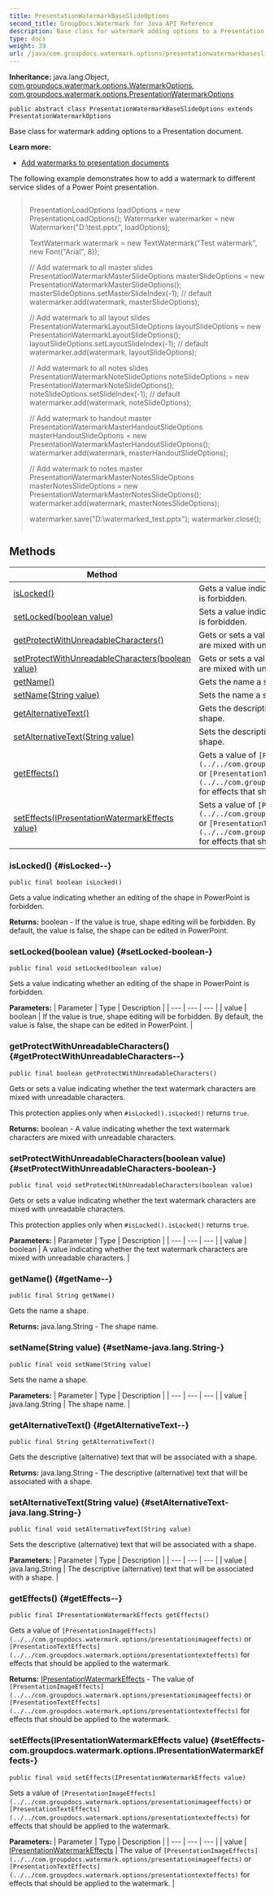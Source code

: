 ```yaml
---
title: PresentationWatermarkBaseSlideOptions
second_title: GroupDocs.Watermark for Java API Reference
description: Base class for watermark adding options to a Presentation document.
type: docs
weight: 39
url: /java/com.groupdocs.watermark.options/presentationwatermarkbaseslideoptions/
---
```

**Inheritance:**
java.lang.Object, [com.groupdocs.watermark.options.WatermarkOptions](../../com.groupdocs.watermark.options/watermarkoptions), [com.groupdocs.watermark.options.PresentationWatermarkOptions](../../com.groupdocs.watermark.options/presentationwatermarkoptions)
```
public abstract class PresentationWatermarkBaseSlideOptions extends PresentationWatermarkOptions
```

Base class for watermark adding options to a Presentation document.

**Learn more:**

 *  [Add watermarks to presentation documents][]

The following example demonstrates how to add a watermark to different service slides of a Power Point presentation.

> ```
> ```
> 
>    PresentationLoadOptions loadOptions = new PresentationLoadOptions();
>    Watermarker watermarker = new Watermarker("D:\\test.pptx", loadOptions);
> 
>    TextWatermark watermark = new TextWatermark("Test watermark", new Font("Arial", 8));
> 
>    // Add watermark to all master slides
>    PresentationWatermarkMasterSlideOptions masterSlideOptions = new PresentationWatermarkMasterSlideOptions();
>    masterSlideOptions.setMasterSlideIndex(-1); // default
>    watermarker.add(watermark, masterSlideOptions);
>    
>    // Add watermark to all layout slides
>    PresentationWatermarkLayoutSlideOptions layoutSlideOptions = new PresentationWatermarkLayoutSlideOptions();
>    layoutSlideOptions.setLayoutSlideIndex(-1); // default
>    watermarker.add(watermark, layoutSlideOptions);
>    
>    // Add watermark to all notes slides
>    PresentationWatermarkNoteSlideOptions noteSlideOptions = new PresentationWatermarkNoteSlideOptions();
>    noteSlideOptions.setSlideIndex(-1); // default
>    watermarker.add(watermark, noteSlideOptions);
>    
>    // Add watermark to handout master
>    PresentationWatermarkMasterHandoutSlideOptions masterHandoutSlideOptions = new PresentationWatermarkMasterHandoutSlideOptions();
>    watermarker.add(watermark, masterHandoutSlideOptions);
>    
>    // Add watermark to notes master
>    PresentationWatermarkMasterNotesSlideOptions masterNotesSlideOptions = new PresentationWatermarkMasterNotesSlideOptions();
>    watermarker.add(watermark, masterNotesSlideOptions);
>    
>    watermarker.save("D:\\watermarked_test.pptx");
>    watermarker.close();
>  
> ```
> ```


[Add watermarks to presentation documents]: https://docs.groupdocs.com/display/watermarkjava/Add+watermarks+to+presentation+documents
## Methods

| Method | Description |
| --- | --- |
| [isLocked()](#isLocked--) | Gets a value indicating whether an editing of the shape in PowerPoint is forbidden. |
| [setLocked(boolean value)](#setLocked-boolean-) | Sets a value indicating whether an editing of the shape in PowerPoint is forbidden. |
| [getProtectWithUnreadableCharacters()](#getProtectWithUnreadableCharacters--) | Gets or sets a value indicating whether the text watermark characters are mixed with unreadable characters. |
| [setProtectWithUnreadableCharacters(boolean value)](#setProtectWithUnreadableCharacters-boolean-) | Gets or sets a value indicating whether the text watermark characters are mixed with unreadable characters. |
| [getName()](#getName--) | Gets the name a shape. |
| [setName(String value)](#setName-java.lang.String-) | Sets the name a shape. |
| [getAlternativeText()](#getAlternativeText--) | Gets the descriptive (alternative) text that will be associated with a shape. |
| [setAlternativeText(String value)](#setAlternativeText-java.lang.String-) | Sets the descriptive (alternative) text that will be associated with a shape. |
| [getEffects()](#getEffects--) | Gets a value of `[PresentationImageEffects](../../com.groupdocs.watermark.options/presentationimageeffects)` or `[PresentationTextEffects](../../com.groupdocs.watermark.options/presentationtexteffects)` for effects that should be applied to the watermark. |
| [setEffects(IPresentationWatermarkEffects value)](#setEffects-com.groupdocs.watermark.options.IPresentationWatermarkEffects-) | Sets a value of `[PresentationImageEffects](../../com.groupdocs.watermark.options/presentationimageeffects)` or `[PresentationTextEffects](../../com.groupdocs.watermark.options/presentationtexteffects)` for effects that should be applied to the watermark. |
### isLocked() {#isLocked--}
```
public final boolean isLocked()
```


Gets a value indicating whether an editing of the shape in PowerPoint is forbidden.

**Returns:**
boolean - If the value is true, shape editing will be forbidden. By default, the value is false, the shape can be edited in PowerPoint.
### setLocked(boolean value) {#setLocked-boolean-}
```
public final void setLocked(boolean value)
```


Sets a value indicating whether an editing of the shape in PowerPoint is forbidden.

**Parameters:**
| Parameter | Type | Description |
| --- | --- | --- |
| value | boolean | If the value is true, shape editing will be forbidden. By default, the value is false, the shape can be edited in PowerPoint. |

### getProtectWithUnreadableCharacters() {#getProtectWithUnreadableCharacters--}
```
public final boolean getProtectWithUnreadableCharacters()
```


Gets or sets a value indicating whether the text watermark characters are mixed with unreadable characters.

This protection applies only when `#isLocked().isLocked()` returns `true`.

**Returns:**
boolean - A value indicating whether the text watermark characters are mixed with unreadable characters.
### setProtectWithUnreadableCharacters(boolean value) {#setProtectWithUnreadableCharacters-boolean-}
```
public final void setProtectWithUnreadableCharacters(boolean value)
```


Gets or sets a value indicating whether the text watermark characters are mixed with unreadable characters.

This protection applies only when `#isLocked().isLocked()` returns `true`.

**Parameters:**
| Parameter | Type | Description |
| --- | --- | --- |
| value | boolean | A value indicating whether the text watermark characters are mixed with unreadable characters. |

### getName() {#getName--}
```
public final String getName()
```


Gets the name a shape.

**Returns:**
java.lang.String - The shape name.
### setName(String value) {#setName-java.lang.String-}
```
public final void setName(String value)
```


Sets the name a shape.

**Parameters:**
| Parameter | Type | Description |
| --- | --- | --- |
| value | java.lang.String | The shape name. |

### getAlternativeText() {#getAlternativeText--}
```
public final String getAlternativeText()
```


Gets the descriptive (alternative) text that will be associated with a shape.

**Returns:**
java.lang.String - The descriptive (alternative) text that will be associated with a shape.
### setAlternativeText(String value) {#setAlternativeText-java.lang.String-}
```
public final void setAlternativeText(String value)
```


Sets the descriptive (alternative) text that will be associated with a shape.

**Parameters:**
| Parameter | Type | Description |
| --- | --- | --- |
| value | java.lang.String | The descriptive (alternative) text that will be associated with a shape. |

### getEffects() {#getEffects--}
```
public final IPresentationWatermarkEffects getEffects()
```


Gets a value of `[PresentationImageEffects](../../com.groupdocs.watermark.options/presentationimageeffects)` or `[PresentationTextEffects](../../com.groupdocs.watermark.options/presentationtexteffects)` for effects that should be applied to the watermark.

**Returns:**
[IPresentationWatermarkEffects](../../com.groupdocs.watermark.options/ipresentationwatermarkeffects) - The value of `[PresentationImageEffects](../../com.groupdocs.watermark.options/presentationimageeffects)` or `[PresentationTextEffects](../../com.groupdocs.watermark.options/presentationtexteffects)` for effects that should be applied to the watermark.
### setEffects(IPresentationWatermarkEffects value) {#setEffects-com.groupdocs.watermark.options.IPresentationWatermarkEffects-}
```
public final void setEffects(IPresentationWatermarkEffects value)
```


Sets a value of `[PresentationImageEffects](../../com.groupdocs.watermark.options/presentationimageeffects)` or `[PresentationTextEffects](../../com.groupdocs.watermark.options/presentationtexteffects)` for effects that should be applied to the watermark.

**Parameters:**
| Parameter | Type | Description |
| --- | --- | --- |
| value | [IPresentationWatermarkEffects](../../com.groupdocs.watermark.options/ipresentationwatermarkeffects) | The value of `[PresentationImageEffects](../../com.groupdocs.watermark.options/presentationimageeffects)` or `[PresentationTextEffects](../../com.groupdocs.watermark.options/presentationtexteffects)` for effects that should be applied to the watermark. |

